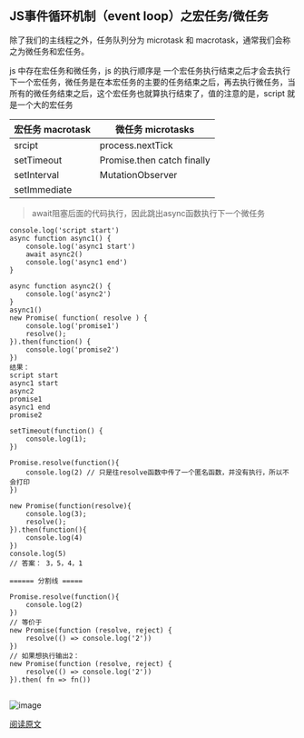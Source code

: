 
## JS事件循环机制（event loop）之宏任务/微任务

除了我们的主线程之外，任务队列分为 microtask 和 macrotask，通常我们会称之为微任务和宏任务。  

js 中存在宏任务和微任务，js 的执行顺序是 一个宏任务执行结束之后才会去执行下一个宏任务，微任务是在本宏任务的主要的任务结束之后，再去执行微任务，当所有的微任务结束之后，这个宏任务也就算执行结束了，值的注意的是，script 就是一个大的宏任务
 
宏任务 macrotask | 微任务 microtasks
---|---
srcipt | process.nextTick
setTimeout | Promise.then    catch    finally 
setInterval | MutationObserver
setImmediate|  


> await阻塞后面的代码执行，因此跳出async函数执行下一个微任务  

```
console.log('script start')
async function async1() {
	console.log('async1 start')
   	await async2()
   	console.log('async1 end')
}
 
async function async2() {
   	console.log('async2')
}
async1()
new Promise( function( resolve ) {
 	console.log('promise1')
	resolve();
}).then(function() {
	console.log('promise2')
})
结果：
script start
async1 start
async2
promise1
async1 end
promise2
```

```
setTimeout(function() {
    console.log(1);
})

Promise.resolve(function(){
    console.log(2) // 只是往resolve函数中传了一个匿名函数，并没有执行，所以不会打印
})

new Promise(function(resolve){
    console.log(3);
    resolve();
}).then(function(){
    console.log(4)
})
console.log(5)
// 答案： 3，5，4，1

====== 分割线 =====

Promise.resolve(function(){
    console.log(2)
})
// 等价于 
new Promise(function (resolve, reject) {
    resolve(() => console.log('2'))
})
// 如果想执行输出2：
new Promise(function (resolve, reject) {
    resolve(() => console.log('2'))
}).then( fn => fn())
```
##

![image](https://upload-images.jianshu.io/upload_images/12297114-6310727e82b091cc.png?imageMogr2/auto-orient/strip%7CimageView2/2/w/1240)

[阅读原文](https://juejin.im/post/5b498d245188251b193d4059)
